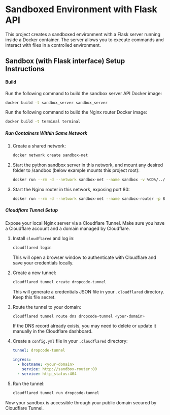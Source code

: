 # Sandboxed Environment with Flask API

This project creates a sandboxed environment with a Flask server running inside a Docker container. The server allows you to execute commands and interact with files in a controlled environment.

## Sandbox (with Flask interface) Setup Instructions

#### Build

Run the following command to build the sandbox server API Docker image:

```bash
docker build -t sandbox_server sandbox_server
```

Run the following command to build the Nginx router Docker image:

```bash
docker build -t terminal terminal
```


##### Run Containers Within Same Network

1. Create a shared network:
   ```bash
   docker network create sandbox-net
   ```
2. Start the python sandbox server in this network, and mount any desired folder to /sandbox (below example mounts this project root):
   ```bash
   docker run --rm -d --network sandbox-net --name sandbox -v %CD%/../../:/sandbox sandbox_server:latest
   ```
3. Start the Nginx router in this network, exposing port 80:
   ```bash
   docker run --rm -d --network sandbox-net --name sandbox-router -p 80:80 terminal:latest
   ```


##### Cloudflare Tunnel Setup

Expose your local Nginx server via a Cloudflare Tunnel. Make sure you have a Cloudflare account and a domain managed by Cloudflare.

1. Install `cloudflared` and log in:
   ```powershell
   cloudflared login
   ```
   This will open a browser window to authenticate with Cloudflare and save your credentials locally.

2. Create a new tunnel:
   ```powershell
   cloudflared tunnel create dropcode-tunnel
   ```
   This will generate a credentials JSON file in your `.cloudflared` directory. Keep this file secret.

3. Route the tunnel to your domain:
   ```powershell
   cloudflared tunnel route dns dropcode-tunnel <your-domain>
   ```
   If the DNS record already exists, you may need to delete or update it manually in the Cloudflare dashboard.

4. Create a `config.yml` file in your `.cloudflared` directory:
   ```yaml
   tunnel: dropcode-tunnel

   ingress:
     - hostname: <your-domain>
       service: http://sandbox-router:80
     - service: http_status:404
   ```

5. Run the tunnel:
   ```powershell
   cloudflared tunnel run dropcode-tunnel
   ```


Now your sandbox is accessible through your public domain secured by Cloudflare Tunnel.